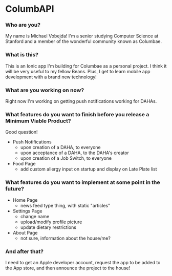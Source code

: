 # ColumbAPI

### Who are you?
My name is Michael Vobejda! I'm a senior studying Computer Science at Stanford and a member of the wonderful community known as Columbae.

### What is this?
This is an Ionic app I'm building for Columbae as a personal project. I think it will be very useful to my fellow Beans. Plus, I get to learn mobile app development with a brand new technology!

### What are you working on now?
Right now I'm working on getting push notifications working for DAHAs.

### What features do you want to finish before you release a Minimum Viable Product?
Good question!
- Push Notifications
  - upon creation of a DAHA, to everyone
  - upon acceptance of a DAHA, to the DAHA's creator
  - upon creation of a Job Switch, to everyone
- Food Page
  - add custom allergy input on startup and display on Late Plate list

### What features do you want to implement at some point in the future?
- Home Page
  - news feed type thing, with static "articles"
- Settings Page
  - change name
  - upload/modify profile picture
  - update dietary restrictions
- About Page
  - not sure, information about the house/me?

### And after that?
I need to get an Apple developer account, request the app to be added to the App store, and then announce the project to the house! 



